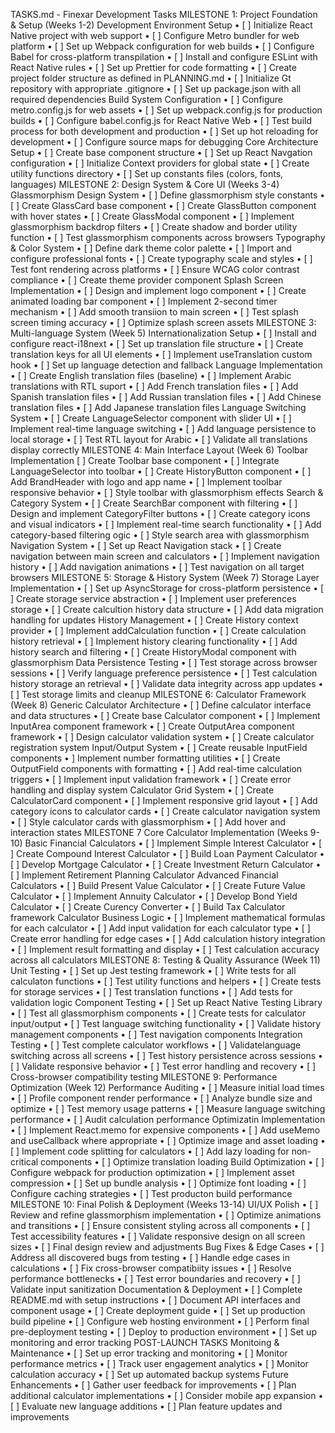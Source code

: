 TASKS.md - Finexar Development Tasks
MILESTONE 1: Project Foundation & Setup (Weeks 1-2)
Development Environment Setup
• [ ] Initialize React Native project with web support
• [ ] Configure Metro bundler for web platform
• [ ] Set up Webpack configuration for web builds
• [ ] Configure Babel for cross-platform transpilation
• [ ] Install and configure ESLint with React Native rules
• [ ] Set up Prettier for code formatting
• [ ] Create project folder structure as defined in PLANNING.md
• [ ] Initialize Gt repository with appropriate .gitignore
• [ ] Set up package.json with all required dependencies
Build System Configuration
• [ ] Configure metro.config.js for web assets
• [ ] Set up webpack.config.js for production builds
• [ ] Configure babel.config.js for React Native Web
• [ ] Test build process for both development and production
• [ ] Set up hot reloading for development
• [ ] Configure source maps for debugging
Core Architecture Setup
• [ ] Create base component structure
• [ ] Set up React Navgation configuration
• [ ] Initialize Context providers for global state
• [ ] Create utility functions directory
• [ ] Set up constants files (colors, fonts, languages)
MILESTONE 2: Design System & Core UI (Weeks 3-4)
Glassmorphism Design System
• [ ] Define glassmorphism style constants
• [ ] Create GlassCard base component
• [ ] Create GlassButton component with hover states
• [ ] Create GlassModal component
• [ ] Implement glassmorphism backdrop filters
• [ ] Create shadow and border utility function
• [ ] Test glassmorphism components across browsers
Typography & Color System
• [ ] Define dark theme color palette
• [ ] Import and configure professional fonts
• [ ] Create typography scale and styles
• [ ] Test font rendering across platforms
• [ ] Ensure WCAG color contrast compliance
• [ ] Create theme provider component
Splash Screen Implementation
• [ ] Design and implement logo component
• [ ] Create animated loading bar component
• [ ] Implement 2-second timer mechanism
• [ ] Add smooth transiion to main screen
• [ ] Test splash screen timing accuracy
• [ ] Optimize splash screen assets
MILESTONE 3: Multi-language System (Week 5)
Internationalization Setup
• [ ] Install and configure react-i18next
• [ ] Set up translation file structure
• [ ] Create translation keys for all UI elements
• [ ] Implement useTranslation custom hook
• [ ] Set up language detection and fallback
Language Implementation
• [ ] Create English translation files (baseline)
• [ ] Implement Arabic translations with RTL suport
• [ ] Add French translation files
• [ ] Add Spanish translation files
• [ ] Add Russian translation files
• [ ] Add Chinese translation files
• [ ] Add Japanese translation files
Language Switching System
• [ ] Create LanguageSelector component with slider UI
• [ ] Implement real-time language switching
• [ ] Add language persistence to local storage
• [ ] Test RTL layout for Arabic
• [ ] Validate all translations display correctly
MILESTONE 4: Main Interface Layout (Week 6)
Toolbar Implementation
 [ ] Create Toolbar base component
• [ ] Integrate LanguageSelector into toolbar
• [ ] Create HistoryButton component
• [ ] Add BrandHeader with logo and app name
• [ ] Implement toolbar responsive behavior
• [ ] Style toolbar with glassmorphism effects
Search & Category System
• [ ] Create SearchBar component with filtering
• [ ] Design and implement CategoryFilter buttons
• [ ] Create category icons and visual indicators
• [ ] Implement real-time search functionality
• [ ] Add category-based filtering ogic
• [ ] Style search area with glassmorphism
Navigation System
• [ ] Set up React Navigation stack
• [ ] Create navigation between main screen and calculators
• [ ] Implement navigation history
• [ ] Add navigation animations
• [ ] Test navigation on all target browsers
MILESTONE 5: Storage & History System (Week 7)
Storage Layer Implementation
• [ ] Set up AsyncStorage for cross-platform persistence
• [ ] Create storage service abstraction
• [ ] Implement user preferences storage
• [ ] Create calcultion history data structure
• [ ] Add data migration handling for updates
History Management
• [ ] Create History context provider
• [ ] Implement addCalculation function
• [ ] Create calculation history retrieval
• [ ] Implement history clearing functionality
• [ ] Add history search and filtering
• [ ] Create HistoryModal component with glassmorphism
Data Persistence Testing
• [ ] Test storage across browser sessions
• [ ] Verify language preference persistence
• [ ] Test calculation history storage an retrieval
• [ ] Validate data integrity across app updates
• [ ] Test storage limits and cleanup
MILESTONE 6: Calculator Framework (Week 8)
Generic Calculator Architecture
• [ ] Define calculator interface and data structures
• [ ] Create base Calculator component
• [ ] Implement InputArea component framework
• [ ] Create OutputArea component framework
• [ ] Design calculator validation system
• [ ] Create calculator registration system
Input/Output System
• [ ] Create reusable InputField components
•  ] Implement number formatting utilities
• [ ] Create OutputField components with formatting
• [ ] Add real-time calculation triggers
• [ ] Implement input validation framework
• [ ] Create error handling and display system
Calculator Grid System
• [ ] Create CalculatorCard component
• [ ] Implement responsive grid layout
• [ ] Add category icons to calculator cards
• [ ] Create calculator navigation system
• [ ] Style calculator cards with glassmorphism
• [ ] Add hover and interaction states
MILESTONE 7 Core Calculator Implementation (Weeks 9-10)
Basic Financial Calculators
• [ ] Implement Simple Interest Calculator
• [ ] Create Compound Interest Calculator
• [ ] Build Loan Payment Calculator
• [ ] Develop Mortgage Calculator
• [ ] Create Investment Return Calculator
• [ ] Implement Retirement Planning Calculator
Advanced Financial Calculators
• [ ] Build Present Value Calculator
• [ ] Create Future Value Calculator
• [ ] Implement Annuity Calculator
• [ ] Develop Bond Yield Calculator
• [ ] Create Curency Converter
• [ ] Build Tax Calculator framework
Calculator Business Logic
• [ ] Implement mathematical formulas for each calculator
• [ ] Add input validation for each calculator type
• [ ] Create error handling for edge cases
• [ ] Add calculation history integration
• [ ] Implement result formatting and display
• [ ] Test calculation accuracy across all calculators
MILESTONE 8: Testing & Quality Assurance (Week 11)
Unit Testing
• [ ] Set up Jest testing framework
• [ ] Write tests for all calculaton functions
• [ ] Test utility functions and helpers
• [ ] Create tests for storage services
• [ ] Test translation functions
• [ ] Add tests for validation logic
Component Testing
• [ ] Set up React Native Testing Library
• [ ] Test all glassmorphism components
• [ ] Create tests for calculator input/output
• [ ] Test language switching functionality
• [ ] Validate history management components
• [ ] Test navigation components
Integration Testing
• [ ] Test complete calculator workflows
• [ ] Validatelanguage switching across all screens
• [ ] Test history persistence across sessions
• [ ] Validate responsive behavior
• [ ] Test error handling and recovery
• [ ] Cross-browser compatibility testing
MILESTONE 9: Performance Optimization (Week 12)
Performance Auditing
• [ ] Measure initial load times
• [ ] Profile component render performance
• [ ] Analyze bundle size and optimize
• [ ] Test memory usage patterns
• [ ] Measure language switching performance
• [ ] Audit calculation performance
Optimizatin Implementation
• [ ] Implement React.memo for expensive components
• [ ] Add useMemo and useCallback where appropriate
• [ ] Optimize image and asset loading
• [ ] Implement code splitting for calculators
• [ ] Add lazy loading for non-critical components
• [ ] Optimize translation loading
Build Optimization
• [ ] Configure webpack for production optimization
• [ ] Implement asset compression
• [ ] Set up bundle analysis
• [ ] Optimize font loading
• [ ] Configure caching strategies
• [ ] Test producton build performance
MILESTONE 10: Final Polish & Deployment (Weeks 13-14)
UI/UX Polish
• [ ] Review and refine glassmorphism implementation
• [ ] Optimize animations and transitions
• [ ] Ensure consistent styling across all components
• [ ] Test accessibility features
• [ ] Validate responsive design on all screen sizes
• [ ] Final design review and adjustments
Bug Fixes & Edge Cases
• [ ] Address all discovered bugs from testing
• [ ] Handle edge cases in calculations
• [ ] Fix cross-browser compatibiity issues
• [ ] Resolve performance bottlenecks
• [ ] Test error boundaries and recovery
• [ ] Validate input sanitization
Documentation & Deployment
• [ ] Complete README.md with setup instructions
• [ ] Document API interfaces and component usage
• [ ] Create deployment guide
• [ ] Set up production build pipeline
• [ ] Configure web hosting environment
• [ ] Perform final pre-deployment testing
• [ ] Deploy to production environment
• [ ] Set up monitoring and error tracking
POST-LAUNCH TASKS
Monitoing & Maintenance
• [ ] Set up error tracking and monitoring
• [ ] Monitor performance metrics
• [ ] Track user engagement analytics
• [ ] Monitor calculation accuracy
• [ ] Set up automated backup systems
Future Enhancements
• [ ] Gather user feedback for improvements
• [ ] Plan additional calculator implementations
• [ ] Consider mobile app expansion
• [ ] Evaluate new language additions
• [ ] Plan feature updates and improvements
